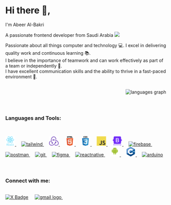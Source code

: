 <div>
  <h1>Hi there 👋,</h1>
  <p> I'm Abeer Al-Bakri </p>
  <p>A passionate frontend developer from Saudi Arabia <span>
    <img src="https://upload.wikimedia.org/wikipedia/commons/thumb/0/0d/Flag_of_Saudi_Arabia.svg/1280px-Flag_of_Saudi_Arabia.svg.png" height="15" />
  </span> </p>
  <p align="left" >
    Passionate about all things computer and technology 💻. I excel in delivering quality work and continuous learning 📚.<br/> I believe in the importance of teamwork and can work effectively as part of a team or independently 🤝.<br/> I have excellent communication skills and the ability to thrive in a fast-paced environment 🚀.
  </p>
  <br/>
    <div align="right">
      <img src="https://github-readme-stats.vercel.app/api/top-langs?username=abakri0&locale=en&hide_title=false&layout=compact&card_width=320&langs_count=5&theme=dracula&hide_border=false" height="150" alt="languages graph"/>
  </div>
</div>

###

<br/>
<h3 align="left">Languages and Tools:</h3>
<br/>
<p align="left"> 
   <a href="https://reactjs.org/" target="_blank" rel="noreferrer"> 
    <img src="https://raw.githubusercontent.com/devicons/devicon/master/icons/react/react-original-wordmark.svg" alt="react" height="30"/> 
  </a>
  <img width="12" />
  <a href="https://tailwindcss.com/" target="_blank" rel="noreferrer"> 
    <img src="https://www.vectorlogo.zone/logos/tailwindcss/tailwindcss-icon.svg" alt="tailwind" height="30"/> 
  </a> 
 <img width="12" />
  <a href="https://redux.js.org" target="_blank" rel="noreferrer"> 
    <img src="https://raw.githubusercontent.com/devicons/devicon/master/icons/redux/redux-original.svg" alt="redux" width="30" height="30"/> 
  </a> 
  <img width="12" />
<a href="https://www.w3.org/html/" target="_blank" rel="noreferrer">
    <img src="https://raw.githubusercontent.com/devicons/devicon/master/icons/html5/html5-original-wordmark.svg" alt="html5"  height="30"/> 
  </a>
<img width="12" />
  <a href="https://www.w3schools.com/css/" target="_blank" rel="noreferrer"> 
    <img src="https://raw.githubusercontent.com/devicons/devicon/master/icons/css3/css3-original-wordmark.svg" alt="css3"  height="30"/> 
  </a>
<img width="12" />
  <a href="https://developer.mozilla.org/en-US/docs/Web/JavaScript" target="_blank" rel="noreferrer"> 
    <img src="https://raw.githubusercontent.com/devicons/devicon/master/icons/javascript/javascript-original.svg" alt="javascript"  height="30"/> 
  </a>
  <img width="12" />
  <a href="https://getbootstrap.com" target="_blank" rel="noreferrer"> 
    <img src="https://raw.githubusercontent.com/devicons/devicon/master/icons/bootstrap/bootstrap-plain-wordmark.svg" alt="bootstrap" height="30"/> 
  </a> 
  <img width="12" />
<a href="https://firebase.google.com/" target="_blank" rel="noreferrer"> 
    <img src="https://www.vectorlogo.zone/logos/firebase/firebase-icon.svg" alt="firebase"  height="30"/> 
  </a>
  <img width="12" />
   <a href="https://postman.com" target="_blank" rel="noreferrer">
    <img src="https://www.vectorlogo.zone/logos/getpostman/getpostman-icon.svg" alt="postman"  height="30"/> 
  </a>
   <img width="12" />
    <a href="https://git-scm.com/" target="_blank" rel="noreferrer"> 
    <img src="https://www.vectorlogo.zone/logos/git-scm/git-scm-icon.svg" alt="git" height="30"/> 
  </a> 
   <img width="12" />
  <a href="https://www.figma.com/" target="_blank" rel="noreferrer"> 
    <img src="https://www.vectorlogo.zone/logos/figma/figma-icon.svg" alt="figma" height="30"/> 
  </a> 
  <img width="12" />
     <a href="https://reactnative.dev/" target="_blank" rel="noreferrer"> 
    <img src="https://reactnative.dev/img/header_logo.svg" alt="reactnative" height="30"/> 
  </a>
  <img width="12" />
     <a href="https://developer.android.com" target="_blank" rel="noreferrer"> 
    <img src="https://raw.githubusercontent.com/devicons/devicon/master/icons/android/android-original-wordmark.svg" alt="android"  height="30"/>
  </a>
  <img width="12" />
  <a href="https://www.w3schools.com/cpp/" target="_blank" rel="noreferrer"> 
    <img src="https://raw.githubusercontent.com/devicons/devicon/master/icons/cplusplus/cplusplus-original.svg" alt="cplusplus"  height="30"/>
  </a> 
  <img width="12" />
  <a href="https://www.arduino.cc/" target="_blank" rel="noreferrer"> 
    <img src="https://cdn.worldvectorlogo.com/logos/arduino-1.svg" alt="arduino" height="30"/> 
  </a> 
  
</p>

###



###
<br/>

<div align="left">
  <h3 align="left">Connect with me:</h3>
  <br/>
  <a href="https://x.com/abakri_"><img src="https://img.shields.io/badge/@abakri__-000?logo=x&label=&color=000&logoColor=white&labelColor=&style=for-the-badge" height="35" alt="X Badge"></a>
  <img width="12" />
  <a href="mailto:albakriabeermoh@gmail.com">
      <img src="https://img.shields.io/static/v1?message=Gmail&logo=gmail&label=&color=D14836&logoColor=white&labelColor=&style=for-the-badge" height="35" alt="gmail logo"/>
  </a>
  <img width="12" />
<!--   <a href="www.linkedin.com/in/abeeralbakri">
      <img src="https://img.shields.io/static/v1?message=LinkedIn&logo=linkedin&label=&color=0077B5&logoColor=white&labelColor=&style=for-the-badge" height="35" alt="linkedin logo"  />
  </a> -->
</div>

###

<br clear="both">
